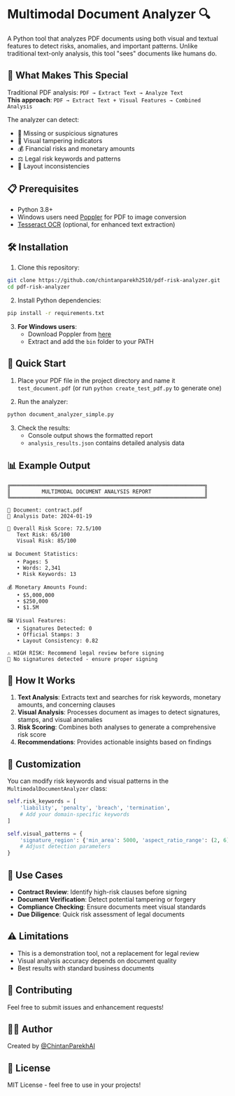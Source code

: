 # Multimodal Document Analyzer 🔍

A Python tool that analyzes PDF documents using both visual and textual features to detect risks, anomalies, and important patterns. Unlike traditional text-only analysis, this tool "sees" documents like humans do.

## 🚀 What Makes This Special

Traditional PDF analysis: `PDF → Extract Text → Analyze Text`  
**This approach**: `PDF → Extract Text + Visual Features → Combined Analysis`

The analyzer can detect:
- 📝 Missing or suspicious signatures
- 🔴 Visual tampering indicators
- 💰 Financial risks and monetary amounts
- ⚖️ Legal risk keywords and patterns
- 🎯 Layout inconsistencies

## 📋 Prerequisites

- Python 3.8+
- Windows users need [Poppler](https://github.com/oschwartz10612/poppler-windows/releases/) for PDF to image conversion
- [Tesseract OCR](https://github.com/tesseract-ocr/tesseract) (optional, for enhanced text extraction)

## 🛠️ Installation

1. Clone this repository:
```bash
git clone https://github.com/chintanparekh2510/pdf-risk-analyzer.git
cd pdf-risk-analyzer
```

2. Install Python dependencies:
```bash
pip install -r requirements.txt
```

3. **For Windows users**: 
   - Download Poppler from [here](https://github.com/oschwartz10612/poppler-windows/releases/)
   - Extract and add the `bin` folder to your PATH

## 🎯 Quick Start

1. Place your PDF file in the project directory and name it `test_document.pdf` (or run `python create_test_pdf.py` to generate one)

2. Run the analyzer:
```bash
python document_analyzer_simple.py
```

3. Check the results:
   - Console output shows the formatted report
   - `analysis_results.json` contains detailed analysis data

## 📊 Example Output

```
╔══════════════════════════════════════════════════════════════╗
║          MULTIMODAL DOCUMENT ANALYSIS REPORT                 ║
╚══════════════════════════════════════════════════════════════╝

📄 Document: contract.pdf
📅 Analysis Date: 2024-01-19

🎯 Overall Risk Score: 72.5/100
   Text Risk: 65/100
   Visual Risk: 85/100

📊 Document Statistics:
   • Pages: 5
   • Words: 2,341
   • Risk Keywords: 13

💰 Monetary Amounts Found:
   • $5,000,000
   • $250,000
   • $1.5M

🖼️ Visual Features:
   • Signatures Detected: 0
   • Official Stamps: 3
   • Layout Consistency: 0.82

⚠️ HIGH RISK: Recommend legal review before signing
📝 No signatures detected - ensure proper signing
```

## 🔧 How It Works

1. **Text Analysis**: Extracts text and searches for risk keywords, monetary amounts, and concerning clauses
2. **Visual Analysis**: Processes document as images to detect signatures, stamps, and visual anomalies
3. **Risk Scoring**: Combines both analyses to generate a comprehensive risk score
4. **Recommendations**: Provides actionable insights based on findings

## 🎨 Customization

You can modify risk keywords and visual patterns in the `MultimodalDocumentAnalyzer` class:

```python
self.risk_keywords = [
    'liability', 'penalty', 'breach', 'termination', 
    # Add your domain-specific keywords
]

self.visual_patterns = {
    'signature_region': {'min_area': 5000, 'aspect_ratio_range': (2, 6)},
    # Adjust detection parameters
}
```

## 📝 Use Cases

- **Contract Review**: Identify high-risk clauses before signing
- **Document Verification**: Detect potential tampering or forgery
- **Compliance Checking**: Ensure documents meet visual standards
- **Due Diligence**: Quick risk assessment of legal documents

## ⚠️ Limitations

- This is a demonstration tool, not a replacement for legal review
- Visual analysis accuracy depends on document quality
- Best results with standard business documents

## 🤝 Contributing

Feel free to submit issues and enhancement requests!

## 👨‍💻 Author

Created by [@ChintanParekhAI](https://x.com/ChintanParekhAI)

## 📄 License

MIT License - feel free to use in your projects! 